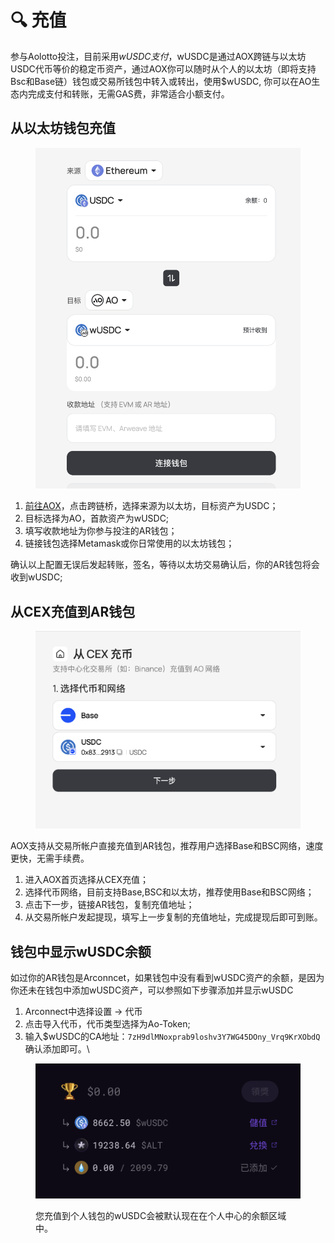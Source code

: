 # 🔍 充值

参与Aolotto投注，目前采用$wUSDC支付，$wUSDC是通过AOX跨链与以太坊USDC代币等价的稳定币资产，通过AOX你可以随时从个人的以太坊（即将支持Bsc和Base链）钱包或交易所钱包中转入或转出，使用$wUSDC, 你可以在AO生态内完成支付和转账，无需GAS费，非常适合小额支付。

## 从以太坊钱包充值

<figure><img src=".gitbook/assets/image (5).png" alt=""><figcaption></figcaption></figure>

1. [前往AOX](https://aox.xyz/#/beta)，点击跨链桥，选择来源为以太坊，目标资产为USDC；
2. 目标选择为AO，首款资产为wUSDC;
3. 填写收款地址为你参与投注的AR钱包；
4. 链接钱包选择Metamask或你日常使用的以太坊钱包；

确认以上配置无误后发起转账，签名，等待以太坊交易确认后，你的AR钱包将会收到wUSDC;

## 从CEX充值到AR钱包

<figure><img src=".gitbook/assets/image (8).png" alt=""><figcaption></figcaption></figure>

AOX支持从交易所帐户直接充值到AR钱包，推荐用户选择Base和BSC网络，速度更快，无需手续费。

1. 进入AOX首页选择从CEX充值；
2. 选择代币网络，目前支持Base,BSC和以太坊，推荐使用Base和BSC网络；
3. 点击下一步，链接AR钱包，复制充值地址；
4. 从交易所帐户发起提现，填写上一步复制的充值地址，完成提现后即可到账。

## 钱包中显示wUSDC余额

如过你的AR钱包是Arconncet，如果钱包中没有看到wUSDC资产的余额，是因为你还未在钱包中添加wUSDC资产，可以参照如下步骤添加并显示wUSDC

1. Arconnect中选择设置 -> 代币
2. 点击导入代币，代币类型选择为Ao-Token;
3. 输入$wUSDC的CA地址：`7zH9dlMNoxprab9loshv3Y7WG45DOny_Vrq9KrXObdQ` 确认添加即可。\


<figure><img src=".gitbook/assets/image (6).png" alt=""><figcaption><p>您充值到个人钱包的wUSDC会被默认现在在个人中心的余额区域中。</p></figcaption></figure>

